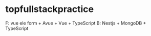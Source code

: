 # topfullstackpractice

F:
vue ele form + Avue  + Vue + TypeScript 
B:
Nestjs + MongoDB  + TypeScript
